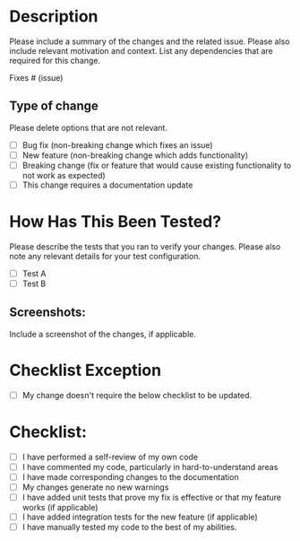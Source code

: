 # Description

Please include a summary of the changes and the related issue. Please also include relevant motivation and context. List any dependencies that are required for this change.


Fixes # (issue)

## Type of change

Please delete options that are not relevant.

- [ ] Bug fix (non-breaking change which fixes an issue)
- [ ] New feature (non-breaking change which adds functionality)
- [ ] Breaking change (fix or feature that would cause existing functionality to not work as expected)
- [ ] This change requires a documentation update

# How Has This Been Tested?

Please describe the tests that you ran to verify your changes. Please also note any relevant details for your test configuration.

- [ ] Test A
- [ ] Test B

## Screenshots:

Include a screenshot of the changes, if applicable.

# Checklist Exception

- [ ] My change doesn't require the below checklist to be updated.

# Checklist:

- [ ] I have performed a self-review of my own code
- [ ] I have commented my code, particularly in hard-to-understand areas
- [ ] I have made corresponding changes to the documentation
- [ ] My changes generate no new warnings
- [ ] I have added unit tests that prove my fix is effective or that my feature works (if applicable)
- [ ] I have added integration tests for the new feature (if applicable)
- [ ] I have manually tested my code to the best of my abilities.
